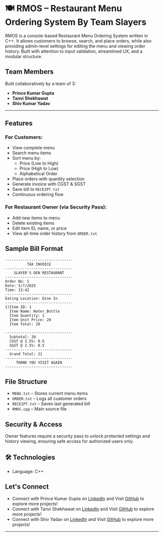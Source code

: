 # 🍽️ RMOS – Restaurant Menu Ordering System By Team Slayers

RMOS is a console-based Restaurant Menu Ordering System written in C++. It allows customers to browse, search, and place orders, while also providing admin-level settings for editing the menu and viewing order history. Built with attention to input validation, streamlined UX, and a modular structure.

## Team Members

Built collaboratively by a team of 3:
- **Prince Kumar Gupta** 
- **Tanvi Shekhawat** 
- **Shiv Kumar Yadav**

---

## Features

### For Customers:
- View complete menu
- Search menu items
- Sort menu by:
  - Price (Low to High)
  - Price (High to Low)
  - Alphabetical Order
- Place orders with quantity selection
- Generate invoice with CGST & SGST
- Save bill to `RECEIPT.txt`
- Continuous ordering flow

### For Restaurant Owner (via Security Pass):
- Add new items to menu
- Delete existing items
- Edit item ID, name, or price
- View all-time order history from `ORDER.txt`

## Sample Bill Format

```plaintext
-------------------------------
          TAX INVOICE          
-------------------------------
    SLAYER'S DEN RESTAURANT    
-------------------------------
Order No: 1
Date: 5/7/2025
Time: 13:42
-------------------------------
Eating Location: Dine In
-------------------------------
1)Item ID: 1
  Item Name: Water_Bottle
  Item Quantity: 1
  Item Unit Price: 20
  Item Total: 20

-------------------------------
  Subtotal: 20
  CGST @ 2.5%: 0.5
  SGST @ 2.5%: 0.5
-------------------------------
  Grand Total: 21
-------------------------------
     THANK YOU VISIT AGAIN     
-------------------------------
```

## File Structure

- `MENU.txt` – Stores current menu items  
- `ORDER.txt` – Logs all customer orders  
- `RECEIPT.txt` – Saves last generated bill  
- `RMOS.cpp` – Main source file

## Security & Access

Owner features require a security pass to unlock protected settings and history viewing, ensuring safe access for authorized users only.

## 🛠️ Technologies

- Language: C++ 

## Let's Connect

- Connect with Prince Kumar Gupta
on [LinkedIn](https://www.linkedin.com/in/prince-kumar-gupta88) 
and Visit [GitHub](https://github.com/pncgupta88) to explore more projects!
- Connect with Tanvi Shekhawat
on [LinkedIn](https://www.linkedin.com/in/yourprofile) 
and Visit [GitHub](https://github.com/yourusername) to explore more projects!
- Connect with Shiv Yadav
on [LinkedIn](https://www.linkedin.com/in/yourprofile) 
and Visit [GitHub](https://github.com/yourusername) to explore more projects!

---
